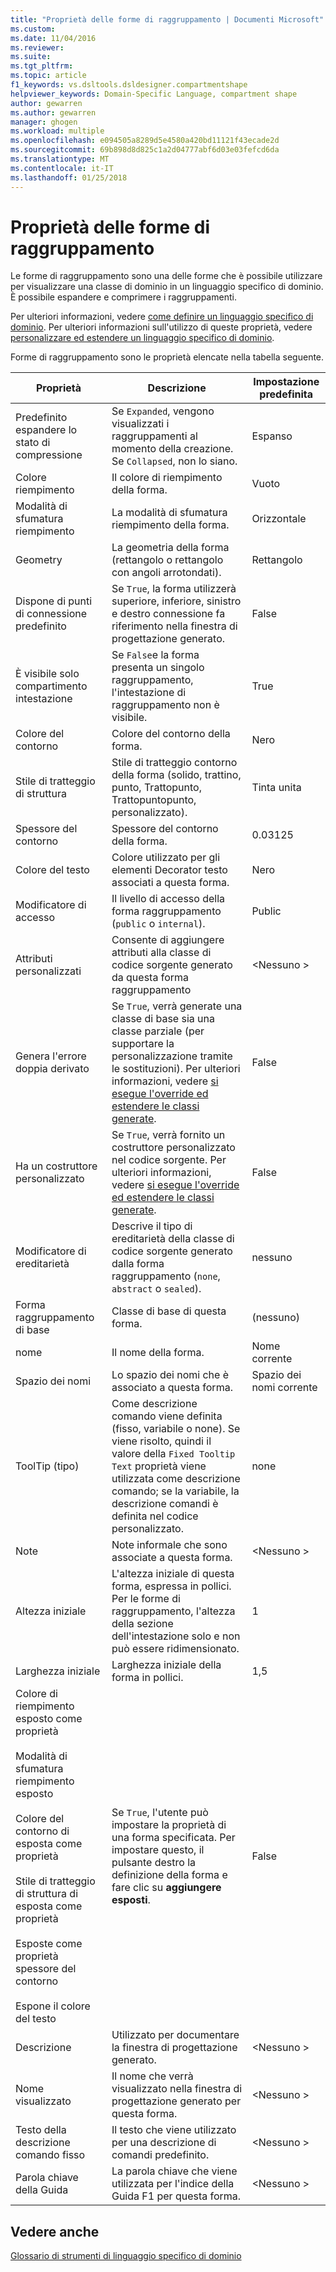 ```yaml
---
title: "Proprietà delle forme di raggruppamento | Documenti Microsoft"
ms.custom: 
ms.date: 11/04/2016
ms.reviewer: 
ms.suite: 
ms.tgt_pltfrm: 
ms.topic: article
f1_keywords: vs.dsltools.dsldesigner.compartmentshape
helpviewer_keywords: Domain-Specific Language, compartment shape
author: gewarren
ms.author: gewarren
manager: ghogen
ms.workload: multiple
ms.openlocfilehash: e094505a8289d5e4580a420bd11121f43ecade2d
ms.sourcegitcommit: 69b898d8d825c1a2d04777abf6d03e03fefcd6da
ms.translationtype: MT
ms.contentlocale: it-IT
ms.lasthandoff: 01/25/2018
---
```

# <a name="properties-of-compartment-shapes"></a>Proprietà delle forme di raggruppamento
Le forme di raggruppamento sono una delle forme che è possibile utilizzare per visualizzare una classe di dominio in un linguaggio specifico di dominio. È possibile espandere e comprimere i raggruppamenti.  
  
 Per ulteriori informazioni, vedere [come definire un linguaggio specifico di dominio](../modeling/how-to-define-a-domain-specific-language.md). Per ulteriori informazioni sull'utilizzo di queste proprietà, vedere [personalizzare ed estendere un linguaggio specifico di dominio](../modeling/customizing-and-extending-a-domain-specific-language.md).  
  
 Forme di raggruppamento sono le proprietà elencate nella tabella seguente.  
  
|Proprietà|Descrizione|Impostazione predefinita|  
|--------------|-----------------|-------------|  
|Predefinito espandere lo stato di compressione|Se `Expanded`, vengono visualizzati i raggruppamenti al momento della creazione. Se `Collapsed`, non lo siano.|Espanso|  
|Colore riempimento|Il colore di riempimento della forma.|Vuoto|  
|Modalità di sfumatura riempimento|La modalità di sfumatura riempimento della forma.|Orizzontale|  
|Geometry|La geometria della forma (rettangolo o rettangolo con angoli arrotondati).|Rettangolo|  
|Dispone di punti di connessione predefinito|Se `True`, la forma utilizzerà superiore, inferiore, sinistro e destro connessione fa riferimento nella finestra di progettazione generato.|False|  
|È visibile solo compartimento intestazione|Se `False`e la forma presenta un singolo raggruppamento, l'intestazione di raggruppamento non è visibile.|True|  
|Colore del contorno|Colore del contorno della forma.|Nero|  
|Stile di tratteggio di struttura|Stile di tratteggio contorno della forma (solido, trattino, punto, Trattopunto, Trattopuntopunto, personalizzato).|Tinta unita|  
|Spessore del contorno|Spessore del contorno della forma.|0.03125|  
|Colore del testo|Colore utilizzato per gli elementi Decorator testo associati a questa forma.|Nero|  
|Modificatore di accesso|Il livello di accesso della forma raggruppamento (`public` o `internal`).|Public|  
|Attributi personalizzati|Consente di aggiungere attributi alla classe di codice sorgente generato da questa forma raggruppamento|\<Nessuno >|  
|Genera l'errore doppia derivato|Se `True`, verrà generate una classe di base sia una classe parziale (per supportare la personalizzazione tramite le sostituzioni). Per ulteriori informazioni, vedere [si esegue l'override ed estendere le classi generate](../modeling/overriding-and-extending-the-generated-classes.md).|False|  
|Ha un costruttore personalizzato|Se `True`, verrà fornito un costruttore personalizzato nel codice sorgente. Per ulteriori informazioni, vedere [si esegue l'override ed estendere le classi generate](../modeling/overriding-and-extending-the-generated-classes.md).|False|  
|Modificatore di ereditarietà|Descrive il tipo di ereditarietà della classe di codice sorgente generato dalla forma raggruppamento (`none`, `abstract` o `sealed`).|nessuno|  
|Forma raggruppamento di base|Classe di base di questa forma.|(nessuno)|  
|nome|Il nome della forma.|Nome corrente|  
|Spazio dei nomi|Lo spazio dei nomi che è associato a questa forma.|Spazio dei nomi corrente|  
|ToolTip (tipo)|Come descrizione comando viene definita (fisso, variabile o none). Se viene risolto, quindi il valore della `Fixed Tooltip Text` proprietà viene utilizzata come descrizione comando; se la variabile, la descrizione comandi è definita nel codice personalizzato.|none|  
|Note|Note informale che sono associate a questa forma.|\<Nessuno >|  
|Altezza iniziale|L'altezza iniziale di questa forma, espressa in pollici. Per le forme di raggruppamento, l'altezza della sezione dell'intestazione solo e non può essere ridimensionato.|1|  
|Larghezza iniziale|Larghezza iniziale della forma in pollici.|1,5|  
|Colore di riempimento esposto come proprietà<br /><br /> Modalità di sfumatura riempimento esposto<br /><br /> Colore del contorno di esposta come proprietà<br /><br /> Stile di tratteggio di struttura di esposta come proprietà<br /><br /> Esposte come proprietà spessore del contorno<br /><br /> Espone il colore del testo|Se `True`, l'utente può impostare la proprietà di una forma specificata. Per impostare questo, il pulsante destro la definizione della forma e fare clic su **aggiungere esposti**.|False|  
|Descrizione|Utilizzato per documentare la finestra di progettazione generato.|\<Nessuno >|  
|Nome visualizzato|Il nome che verrà visualizzato nella finestra di progettazione generato per questa forma.|\<Nessuno >|  
|Testo della descrizione comando fisso|Il testo che viene utilizzato per una descrizione di comandi predefinito.|\<Nessuno >|  
|Parola chiave della Guida|La parola chiave che viene utilizzata per l'indice della Guida F1 per questa forma.|\<Nessuno >|  
  
## <a name="see-also"></a>Vedere anche  
 [Glossario di strumenti di linguaggio specifico di dominio](http://msdn.microsoft.com/ca5e84cb-a315-465c-be24-76aa3df276aa)